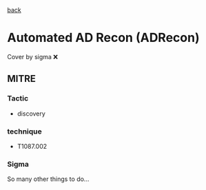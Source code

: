 [back](../index.md)
# Automated AD Recon (ADRecon)
Cover by sigma :x: 

## MITRE
### Tactic
  - discovery

### technique
  - T1087.002

### Sigma

 So many other things to do...